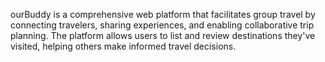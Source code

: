 ourBuddy is a comprehensive web platform that facilitates group travel by connecting travelers, sharing experiences, and enabling collaborative trip planning. The platform allows users to list and review destinations they've visited, helping others make informed travel decisions.
